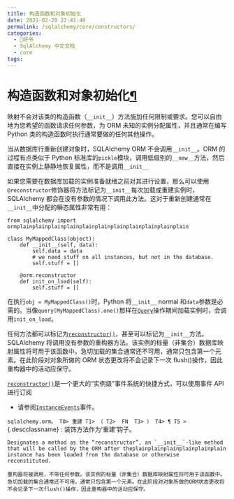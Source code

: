 ```yaml
---
title: 构造函数和对象初始化
date: 2021-02-20 22:41:40
permalink: /sqlalchemy/core/constructors/
categories:
  - 📖好书
  - SqlAlchemy 中文文档
  - core
tags:
---
```

构造函数和对象初始化[¶](#constructors-and-object-initialization "Permalink to this headline")
=============================================================================================

映射不会对该类的构造函数（`__init__`）方法施加任何限制或要求。您可以自由地为您希望的函数请求任何参数，为 ORM 未知的实例分配属性，并且通常在编写 Python 类的构造函数时执行通常要做的任何其他操作。

当从数据库行重新创建对象时，SQLAlchemy ORM 不会调用`__init__`。ORM 的过程有点类似于 Python 标准库的`pickle`模块，调用低级别的`__new__`方法，然后直接在实例上静静地恢复属性，而不是调用`__init__`

如果您需要在数据库加载的实例准备就绪之前对其进行设置，那么可以使用`@reconstructor`修饰器将方法标记为`__init__`每次加载或重建实例时，SQLAlchemy 都会在没有参数的情况下调用此方法。这对于重新创建通常在`__init__`中分配的瞬态属性非常有用：

    from sqlalchemy import ormplainplainplainplainplainplainplainplainplainplainplain

    class MyMappedClass(object):
        def __init__(self, data):
            self.data = data
            # we need stuff on all instances, but not in the database.
            self.stuff = []

        @orm.reconstructor
        def init_on_load(self):
            self.stuff = []

在执行`obj = MyMappedClass()`时，Python 将`__init__`
normal 和`data`参数是必需的。当像`query(MyMappedClass).one()`那样在[`Query`](query.html#sqlalchemy.orm.query.Query "sqlalchemy.orm.query.Query")操作期间加载实例时，会调用`init_on_load`。

任何方法都可以标记为[`reconstructor()`](#sqlalchemy.orm.reconstructor "sqlalchemy.orm.reconstructor")，甚至可以标记为`__init__`方法。SQLAlchemy 将调用没有参数的重构器方法。该实例的标量（非集合）数据库映射属性将可用于该函数中。急切加载的集合通常还不可用，通常只包含第一个元素。在此阶段对对象所做的 ORM 状态更改将不会记录下一次 flush()操作，因此重构器中的活动应保守。

[`reconstructor()`](#sqlalchemy.orm.reconstructor "sqlalchemy.orm.reconstructor")是一个更大的“实例级”事件系统的快捷方式，可以使用事件 API 进行订阅
- 请参阅[`InstanceEvents`](events.html#sqlalchemy.orm.events.InstanceEvents "sqlalchemy.orm.events.InstanceEvents")事件。

`sqlalchemy.orm。 T0> 重建 T1> （ T2>  FN  T3> ） T4> ¶ T5 >`{.descclassname}
:   装饰方法作为'重建'钩子。

    Designates a method as the “reconstructor”, an `__init__`-like method that will be called by the ORM after theplainplainplainplainplainplain
    instance has been loaded from the database or otherwise
    reconstituted.

    重构器将被调用，不带任何参数。该实例的标量（非集合）数据库映射属性将可用于该函数中。急切加载的集合通常还不可用，通常只包含第一个元素。在此阶段对对象所做的ORM状态更改将不会记录下一次flush()操作，因此重构器中的活动应保守。


